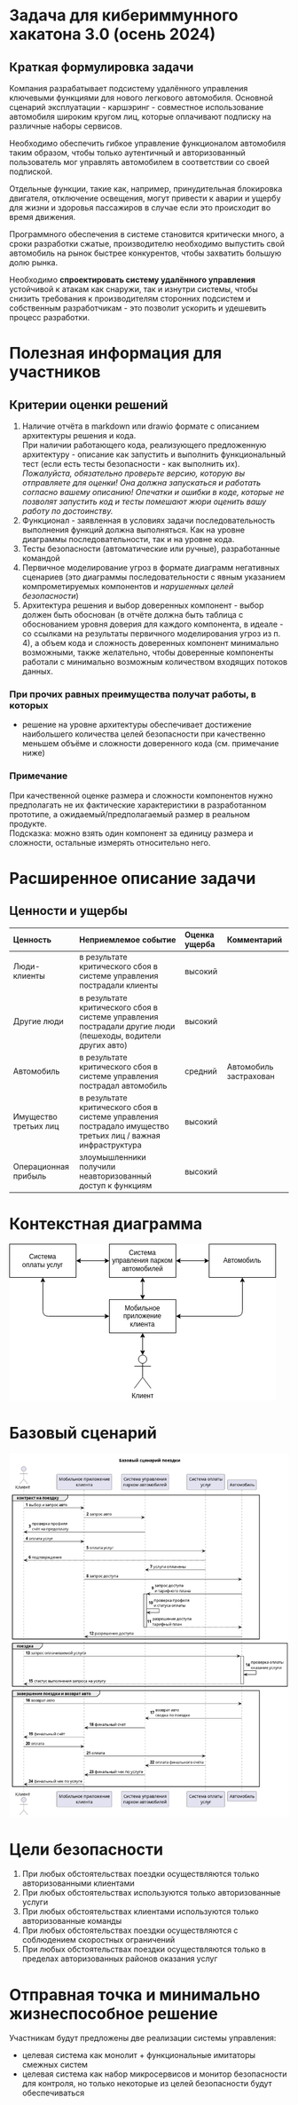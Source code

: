 # Задача для кибериммунного хакатона 3.0 (осень 2024)

## Краткая формулировка задачи

Компания разрабатывает подсистему удалённого управления ключевыми функциями для нового легкового автомобиля. Основной сценарий эксплуатации - каршэринг - совместное использование автомобиля широким кругом лиц, которые оплачивают подписку на различные наборы сервисов.

Необходимо обеспечить гибкое управление функционалом автомобиля таким образом,
чтобы только аутентичный и авторизованный пользователь мог управлять автомобилем
в соответствии со своей подпиской.

Отдельные функции, такие как, например, принудительная блокировка двигателя, отключение освещения, могут привести к аварии и ущербу для жизни и здоровья пассажиров в случае если это происходит во время движения.

Программного обеспечения в системе становится критически много, а сроки разработки
сжатые, производителю необходимо выпустить свой автомобиль на рынок быстрее
конкурентов, чтобы захватить большую долю рынка.

Необходимо **спроектировать систему удалённого управления** устойчивой к атакам
как снаружи, так и изнутри системы, чтобы снизить требования к производителям
сторонних подсистем и собственным разработчикам - это позволит ускорить и
удешевить процесс разработки.

# Полезная информация для участников

## Критерии оценки решений

1. Наличие отчёта в markdown или drawio формате с описанием архитектуры решения и кода. \
При наличии работающего кода, реализующего предложенную архитектуру - описание как запустить и выполнить функциональный тест (если есть тесты безопасности - как выполнить их). \
*Пожалуйста, обязательно проверьте версию, которую вы отправляете для оценки! Она должна запускаться и работать согласно вашему описанию! Опечатки и ошибки в коде, которые не позволят запустить код и тесты помешают жюри оценить вашу работу по достоинству.*
2. Функционал - заявленная в условиях задачи последовательность выполнения функций должна выполняться. Как на уровне диаграммы последовательности, так и на уровне кода.
3. Тесты безопасности (автоматические или ручные), разработанные командой
4. Первичное моделирование угроз в формате диаграмм негативных сценариев (это диаграммы последовательности с явным указанием компрометируемых компонентов и *нарушенных целей безопасности*)
5. Архитектура решения и выбор доверенных компонент - выбор должен быть обоснован (в отчёте должна быть таблица с обоснованием уровня доверия для каждого компонента, в идеале - со ссылками на результаты первичного моделирования угроз из п. 4), а объем кода и сложность доверенных компонент минимально возможными, также желательно, чтобы доверенные компоненты работали с минимально возможным количеством входящих потоков данных.

### При прочих равных преимущества получат работы, в которых

- решение на уровне архитектуры обеспечивает достижение наибольшего количества целей безопасности при качественно меньшем объёме и сложности доверенного кода (см. примечание ниже)

### Примечание

При качественной оценке размера и сложности компонентов нужно предполагать не их фактические характеристики в разработанном прототипе, а ожидаемый/предполагаемый размер в реальном продукте. \
Подсказка: можно взять один компонент за единицу размера и сложности, остальные измерять относительно него.

# Расширенное описание задачи

## Ценности и ущербы

|Ценность|Неприемлемое событие|Оценка ущерба|Комментарий|
|:--|:--|:--|:--|
|Люди-клиенты|в результате критического сбоя в системе управления пострадали клиенты|высокий||
|Другие люди|в результате критического сбоя в системе управления пострадали другие люди (пешеходы, водители других авто)|высокий||
|Автомобиль|в результате критического сбоя в системе управления пострадал автомобиль|средний|Автомобиль застрахован|
|Имущество третьих лиц|в результате критического сбоя в системе управления пострадало имущество третьих лиц / важная инфраструктура|высокий||
|Операционная прибыль|злоумышленники получили неавторизованный доступ к функциям|высокий||

# Контекстная диаграмма

![Контекстная диаграмма](pics/base_schem.png)

# Базовый сценарий

![Базовый сценарий](pics/base_scen_drive.png)

# Цели безопасности

1. При любых обстоятельствах поездки осуществляются только авторизованными клиентами
2. При любых обстоятельствах используются только авторизованные услуги
3. При любых обстоятельствах клиентами используются только авторизованные команды
4. При любых обстоятельствах поездки осуществляются с соблюдением скоростных ограничений
5. При любых обстоятельствах поездки осуществляются только в пределах авторизованных районов оказания услуг

# Отправная точка и минимально жизнеспособное решение

Участникам будут предложены две реализации системы управления:
- целевая система как монолит + функциональные имитаторы смежных систем
- целевая система как набор микросервисов и монитор безопасности для контроля, но только некоторые из целей безопасности будут обеспечиваться